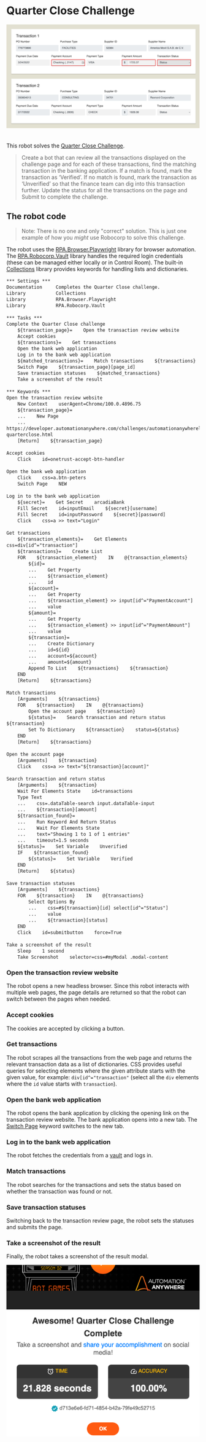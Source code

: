 # Quarter Close Challenge

<img src="images/transaction-review-website.png" style="margin-bottom:20px">

This robot solves the [Quarter Close Challenge](https://developer.automationanywhere.com/challenges/automationanywherelabs-quarterclose.html).

> Create a bot that can review all the transactions displayed on the challenge page and for each of these transactions, find the matching transaction in the banking application. If a match is found, mark the transaction as ‘Verified’. If no match is found, mark the transaction as ‘Unverified’ so that the finance team can dig into this transaction further. Update the status for all the transactions on the page and Submit to complete the challenge.

## The robot code

> Note: There is no one and only "correct" solution. This is just one example of how you _might_ use Robocorp to solve this challenge.

The robot uses the [RPA.Browser.Playwright](https://robocorp.com/docs/libraries/rpa-framework/rpa-browser-playwright) library for browser automation. The [RPA.Robocorp.Vault](https://robocorp.com/docs/libraries/rpa-framework/rpa-robocorp-vault) library handles the required login credentials (these can be managed either locally or in Control Room). The built-in [Collections](https://robocorp.com/docs/libraries/built-in/collections) library provides keywords for handling lists and dictionaries.

```robot
*** Settings ***
Documentation     Completes the Quarter Close challenge.
Library           Collections
Library           RPA.Browser.Playwright
Library           RPA.Robocorp.Vault

*** Tasks ***
Complete the Quarter Close challenge
    ${transaction_page}=    Open the transaction review website
    Accept cookies
    ${transactions}=    Get transactions
    Open the bank web application
    Log in to the bank web application
    ${matched_transactions}=    Match transactions    ${transactions}
    Switch Page    ${transaction_page}[page_id]
    Save transaction statuses    ${matched_transactions}
    Take a screenshot of the result

*** Keywords ***
Open the transaction review website
    New Context    userAgent=Chrome/100.0.4896.75
    ${transaction_page}=
    ...    New Page
    ...    https://developer.automationanywhere.com/challenges/automationanywherelabs-quarterclose.html
    [Return]    ${transaction_page}

Accept cookies
    Click    id=onetrust-accept-btn-handler

Open the bank web application
    Click    css=a.btn-peters
    Switch Page    NEW

Log in to the bank web application
    ${secret}=    Get Secret    arcadiaBank
    Fill Secret    id=inputEmail    ${secret}[username]
    Fill Secret    id=inputPassword    ${secret}[password]
    Click    css=a >> text="Login"

Get transactions
    ${transaction_elements}=    Get Elements    css=div[id^="transaction"]
    ${transactions}=    Create List
    FOR    ${transaction_element}    IN    @{transaction_elements}
        ${id}=
        ...    Get Property
        ...    ${transaction_element}
        ...    id
        ${account}=
        ...    Get Property
        ...    ${transaction_element} >> input[id^="PaymentAccount"]
        ...    value
        ${amount}=
        ...    Get Property
        ...    ${transaction_element} >> input[id^="PaymentAmount"]
        ...    value
        ${transaction}=
        ...    Create Dictionary
        ...    id=${id}
        ...    account=${account}
        ...    amount=${amount}
        Append To List    ${transactions}    ${transaction}
    END
    [Return]    ${transactions}

Match transactions
    [Arguments]    ${transactions}
    FOR    ${transaction}    IN    @{transactions}
        Open the account page    ${transaction}
        ${status}=    Search transaction and return status    ${transaction}
        Set To Dictionary    ${transaction}    status=${status}
    END
    [Return]    ${transactions}

Open the account page
    [Arguments]    ${transaction}
    Click    css=a >> text="${transaction}[account]"

Search transaction and return status
    [Arguments]    ${transaction}
    Wait For Elements State    id=transactions
    Type Text
    ...    css=.dataTable-search input.dataTable-input
    ...    ${transaction}[amount]
    ${transaction_found}=
    ...    Run Keyword And Return Status
    ...    Wait For Elements State
    ...    text="Showing 1 to 1 of 1 entries"
    ...    timeout=1.5 seconds
    ${status}=    Set Variable    Unverified
    IF    ${transaction_found}
        ${status}=    Set Variable    Verified
    END
    [Return]    ${status}

Save transaction statuses
    [Arguments]    ${transactions}
    FOR    ${transaction}    IN    @{transactions}
        Select Options By
        ...    css=#${transaction}[id] select[id^="Status"]
        ...    value
        ...    ${transaction}[status]
    END
    Click    id=submitbutton    force=True

Take a screenshot of the result
    Sleep    1 second
    Take Screenshot    selector=css=#myModal .modal-content
```

### Open the transaction review website

The robot opens a new headless browser. Since this robot interacts with multiple web pages, the page details are returned so that the robot can switch between the pages when needed.

### Accept cookies

The cookies are accepted by clicking a button.

### Get transactions

The robot scrapes all the transactions from the web page and returns the relevant transaction data as a list of dictionaries. CSS provides useful queries for selecting elements where the given attribute starts with the given value, for example: `div[id^="transaction"` (select all the `div` elements where the `id` value starts with `transaction`).

### Open the bank web application

The robot opens the bank application by clicking the opening link on the transaction review website. The bank application opens into a new tab. The [Switch Page](https://robocorp.com/docs/libraries/rpa-framework/rpa-browser-playwright/keywords#switch-page) keyword switches to the new tab.

### Log in to the bank web application

The robot fetches the credentials from a [vault](https://robocorp.com/docs/development-guide/variables-and-secrets/vault) and logs in.

### Match transactions

The robot searches for the transactions and sets the status based on whether the transaction was found or not.

### Save transaction statuses

Switching back to the transaction review page, the robot sets the statuses and submits the page.

### Take a screenshot of the result

Finally, the robot takes a screenshot of the result modal.

<img src="images/result.png" style="margin-bottom:20px">
